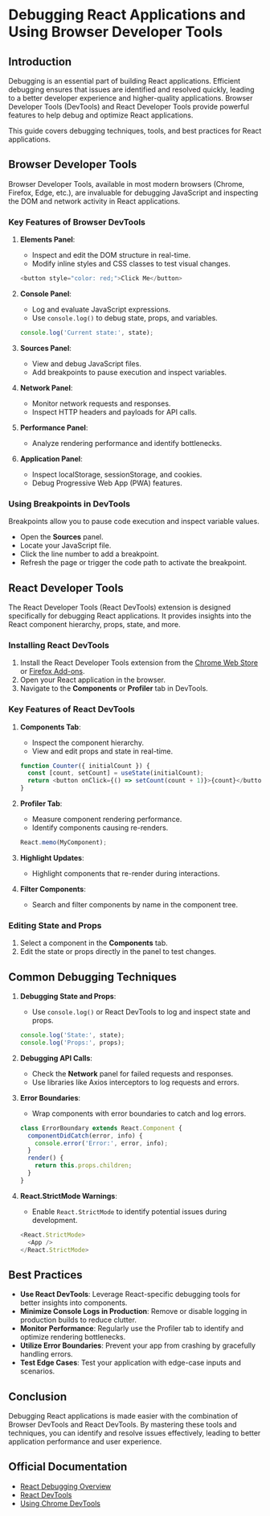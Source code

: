 # Debugging React Applications and Using Browser Developer Tools

## Introduction

Debugging is an essential part of building React applications. Efficient debugging ensures that issues are identified and resolved quickly, leading to a better developer experience and higher-quality applications. Browser Developer Tools (DevTools) and React Developer Tools provide powerful features to help debug and optimize React applications.

This guide covers debugging techniques, tools, and best practices for React applications.

## Browser Developer Tools

Browser Developer Tools, available in most modern browsers (Chrome, Firefox, Edge, etc.), are invaluable for debugging JavaScript and inspecting the DOM and network activity in React applications.

### Key Features of Browser DevTools

1. **Elements Panel**:
   - Inspect and edit the DOM structure in real-time.
   - Modify inline styles and CSS classes to test visual changes.

   ```javascript
   <button style="color: red;">Click Me</button>
   ```

2. **Console Panel**:
   - Log and evaluate JavaScript expressions.
   - Use `console.log()` to debug state, props, and variables.

   ```javascript
   console.log('Current state:', state);
   ```

3. **Sources Panel**:
   - View and debug JavaScript files.
   - Add breakpoints to pause execution and inspect variables.

4. **Network Panel**:
   - Monitor network requests and responses.
   - Inspect HTTP headers and payloads for API calls.

5. **Performance Panel**:
   - Analyze rendering performance and identify bottlenecks.

6. **Application Panel**:
   - Inspect localStorage, sessionStorage, and cookies.
   - Debug Progressive Web App (PWA) features.

### Using Breakpoints in DevTools

Breakpoints allow you to pause code execution and inspect variable values.

- Open the **Sources** panel.
- Locate your JavaScript file.
- Click the line number to add a breakpoint.
- Refresh the page or trigger the code path to activate the breakpoint.

## React Developer Tools

The React Developer Tools (React DevTools) extension is designed specifically for debugging React applications. It provides insights into the React component hierarchy, props, state, and more.

### Installing React DevTools

1. Install the React Developer Tools extension from the [Chrome Web Store](https://chrome.google.com/webstore/) or [Firefox Add-ons](https://addons.mozilla.org/).
2. Open your React application in the browser.
3. Navigate to the **Components** or **Profiler** tab in DevTools.

### Key Features of React DevTools

1. **Components Tab**:
   - Inspect the component hierarchy.
   - View and edit props and state in real-time.

   ```javascript
   function Counter({ initialCount }) {
     const [count, setCount] = useState(initialCount);
     return <button onClick={() => setCount(count + 1)}>{count}</button>;
   }
   ```

2. **Profiler Tab**:
   - Measure component rendering performance.
   - Identify components causing re-renders.

   ```javascript
   React.memo(MyComponent);
   ```

3. **Highlight Updates**:
   - Highlight components that re-render during interactions.

4. **Filter Components**:
   - Search and filter components by name in the component tree.

### Editing State and Props

1. Select a component in the **Components** tab.
2. Edit the state or props directly in the panel to test changes.

## Common Debugging Techniques

1. **Debugging State and Props**:
   - Use `console.log()` or React DevTools to log and inspect state and props.

   ```javascript
   console.log('State:', state);
   console.log('Props:', props);
   ```

2. **Debugging API Calls**:
   - Check the **Network** panel for failed requests and responses.
   - Use libraries like Axios interceptors to log requests and errors.

3. **Error Boundaries**:
   - Wrap components with error boundaries to catch and log errors.

   ```javascript
   class ErrorBoundary extends React.Component {
     componentDidCatch(error, info) {
       console.error('Error:', error, info);
     }
     render() {
       return this.props.children;
     }
   }
   ```

4. **React.StrictMode Warnings**:
   - Enable `React.StrictMode` to identify potential issues during development.

   ```javascript
   <React.StrictMode>
     <App />
   </React.StrictMode>
   ```

## Best Practices

- **Use React DevTools**: Leverage React-specific debugging tools for better insights into components.
- **Minimize Console Logs in Production**: Remove or disable logging in production builds to reduce clutter.
- **Monitor Performance**: Regularly use the Profiler tab to identify and optimize rendering bottlenecks.
- **Utilize Error Boundaries**: Prevent your app from crashing by gracefully handling errors.
- **Test Edge Cases**: Test your application with edge-case inputs and scenarios.

## Conclusion

Debugging React applications is made easier with the combination of Browser DevTools and React DevTools. By mastering these tools and techniques, you can identify and resolve issues effectively, leading to better application performance and user experience.

## Official Documentation

- [React Debugging Overview](https://react.dev/learn/debugging-react)
- [React DevTools](https://react.dev/learn/react-developer-tools)
- [Using Chrome DevTools](https://developer.chrome.com/docs/devtools/)

